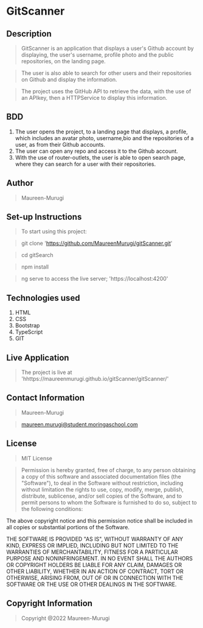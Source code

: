 # GitScanner

## Description

> GitScanner is an application that displays a user's Github account by displaying, the user's username, profile photo and the public repositories, on the landing page.

> The user is also able to search for other users and their repositories on Github and display the information.

> The project uses the GitHub API to retrieve the data, with the use of an APIkey, then a HTTPService to display this information.

## BDD

1. The user opens the project, to a landing page that displays, a profile, which includes an avatar photo, username,bio and the repositories of a user, as from their Github accounts.
2. The user can open any repo and access it to the Github account.
3. With the use of router-outlets, the user is able to open search page, where they can search for a user with their repositories.

## Author

> Maureen-Murugi

## Set-up Instructions

>To start using this project:

> git clone 'https://github.com/MaureenMurugi/gitScanner.git'

>cd gitSearch

>npm install

>ng serve to access the live server; 'https://localhost:4200'

## Technologies used

1. HTML
2. CSS
3. Bootstrap
4. TypeScript
5. GIT

## Live Application

> The project is live at 'hhttps://maureenmurugi.github.io/gitScanner/gitScanner/'


## Contact Information

>Maureen-Murugi

>maureen.murugi@student.moringaschool.com

## License

> MIT License

>Permission is hereby granted, free of charge, to any person obtaining a copy of this software and associated documentation files (the "Software"), to deal in the Software without restriction, including without limitation the rights to use, copy, modify, merge, publish, distribute, sublicense, and/or sell copies of the Software, and to permit persons to whom the Software is furnished to do so, subject to the following conditions:

The above copyright notice and this permission notice shall be included in all copies or substantial portions of the Software.

THE SOFTWARE IS PROVIDED "AS IS", WITHOUT WARRANTY OF ANY KIND, EXPRESS OR IMPLIED, INCLUDING BUT NOT LIMITED TO THE WARRANTIES OF MERCHANTABILITY, FITNESS FOR A PARTICULAR PURPOSE AND NONINFRINGEMENT. IN NO EVENT SHALL THE AUTHORS OR COPYRIGHT HOLDERS BE LIABLE FOR ANY CLAIM, DAMAGES OR OTHER LIABILITY, WHETHER IN AN ACTION OF CONTRACT, TORT OR OTHERWISE, ARISING FROM, OUT OF OR IN CONNECTION WITH THE SOFTWARE OR THE USE OR OTHER DEALINGS IN THE SOFTWARE.

## Copyright Information

> Copyright @2022 Maureen-Murugi